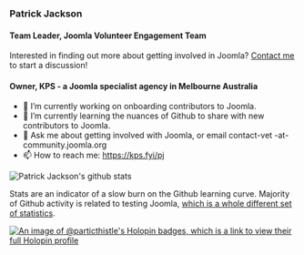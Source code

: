 ### Patrick Jackson
#### Team Leader, Joomla Volunteer Engagement Team
Interested in finding out more about getting involved in Joomla? [Contact me](https://kps.fyi/pj) to start a discussion!

#### Owner, KPS - a Joomla specialist agency in Melbourne Australia
- 🔭 I’m currently working on onboarding contributors to Joomla.
- 🌱 I’m currently learning the nuances of Github to share with new contributors to Joomla.
- 💬 Ask me about getting involved with Joomla, or email contact-vet -at- community.joomla.org 
- 📫 How to reach me: https://kps.fyi/pj

![Patrick Jackson's github stats](https://github-readme-stats.vercel.app/api?username=particthistle&show_icons=true&theme=vue)

Stats are an indicator of a slow burn on the Github learning curve. Majority of Github activity is related to testing Joomla, <a href="https://issues.joomla.org/activity/user/joomla-cms" target="_blank">which is a whole different set of statistics</a>.

[![An image of @particthistle's Holopin badges, which is a link to view their full Holopin profile](https://holopin.me/particthistle)](https://holopin.io/@particthistle)
